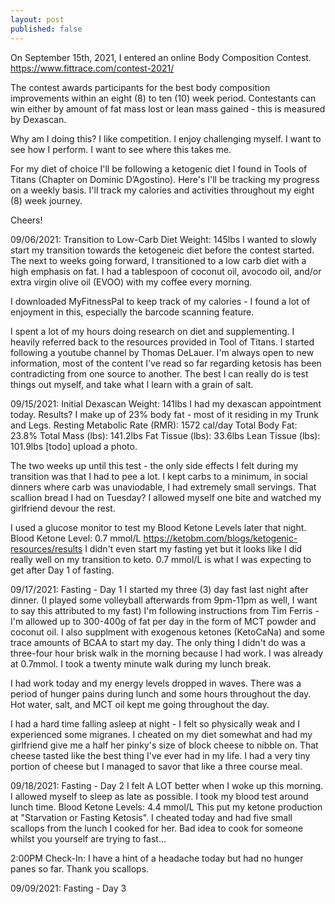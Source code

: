 ```yaml
---
layout: post
published: false
---
```


On September 15th, 2021, I entered an online Body Composition Contest.
https://www.fittrace.com/contest-2021/

The contest awards participants for the best body composition improvements within an eight (8) to ten (10) week period.
Contestants can win either by amount of fat mass lost or lean mass gained - this is measured by Dexascan. 


Why am I doing this?
I like competition. I enjoy challenging myself.
I want to see how I perform.
I want to see where this takes me. 

For my diet of choice I'll be following a ketogenic diet I found in Tools of Titans (Chapter on Dominic D’Agostino). 
Here's I'll be tracking my progress on a weekly basis. I'll track my calories and activities throughout my eight (8) week journey. 

Cheers!

09/06/2021: Transition to Low-Carb Diet
Weight: 145lbs
I wanted to slowly start my transition towards the ketogeneic diet before the contest started.
The next to weeks going forward, I transitioned to a low carb diet with a high emphasis on fat. 
I had a tablespoon of coconut oil, avocodo oil, and/or extra virgin olive oil (EVOO) with my coffee every morning.

I downloaded MyFitnessPal to keep track of my calories - I found a lot of enjoyment in this, especially the barcode scanning feature. 

I spent a lot of my hours doing research on diet and supplementing. I heavily referred back to the resources provided in Tool of Titans. I started following a youtube channel by Thomas DeLauer. I'm always open to new information, most of the content I've read so far regarding ketosis has been contradicting from one source to another. The best I can really do is test things out myself, and take what I learn with a grain of salt. 

09/15/2021: Initial Dexascan
Weight: 141lbs
I had my dexascan appointment today. Results? I make up of 23% body fat - most of it residing in my Trunk and Legs. 
Resting Metabolic Rate (RMR): 1572 cal/day
Total Body Fat: 23.8%
Total Mass (lbs): 141.2lbs
Fat Tissue (lbs): 33.6lbs
Lean Tissue (lbs): 101.9lbs
[todo] upload a photo. 
 
The two weeks up until this test - the only side effects I felt during my transition was that I had to pee a lot. I kept carbs to a minimum, in social dinners where carb was unaviodable, I had extremely small servings. That scallion bread I had on Tuesday? I allowed myself one bite and watched my girlfriend devour the rest. 

I used a glucose monitor to test my Blood Ketone Levels later that night.
Blood Ketone Level: 0.7 mmol/L https://ketobm.com/blogs/ketogenic-resources/results
I didn't even start my fasting yet but it looks like I did really well on my transition to keto.
0.7 mmol/L is what I was expecting to get after Day 1 of fasting. 

09/17/2021: Fasting - Day 1
I started my three (3) day fast last night after dinner. (I played some volleyball afterwards from 9pm-11pm as well, I want to say this attributed to my fast)
I'm following instructions from Tim Ferris - 
I'm allowed up to 300-400g of fat per day in the form of MCT powder and coconut oil.
I also supplment with exogenous ketones (KetoCaNa) and some trace amounts of BCAA to start my day. 
The only thing I didn't do was a three-four hour brisk walk in the morning because I had work. 
I was already at 0.7mmol. I took a twenty minute walk during my lunch break.

I had work today and my energy levels dropped in waves. There was a period of hunger pains during lunch and some hours throughout the day.
Hot water, salt, and MCT oil kept me going throughout the day. 

I had a hard time falling asleep at night - I felt so physically weak and I experienced some migranes. 
I cheated on my diet somewhat and had my girlfriend give me a half her pinky's size of block cheese to nibble on.
That cheese tasted like the best thing I've ever had in my life. I had a very tiny portion of cheese but I managed to savor that like a three course meal.

09/18/2021: Fasting - Day 2
I felt A LOT better when I woke up this morning. I allowed myself to sleep as late as possible. I took my blood test around lunch time.
Blood Ketone Levels: 4.4 mmol/L
This put my ketone production at "Starvation or Fasting Ketosis".
I cheated today and had five small scallops from the lunch I cooked for her. Bad idea to cook for someone whilst you yourself are trying to fast...

2:00PM Check-In: I have a hint of a headache today but had no hunger panes so far. Thank you scallops.

09/09/2021: Fasting - Day 3

